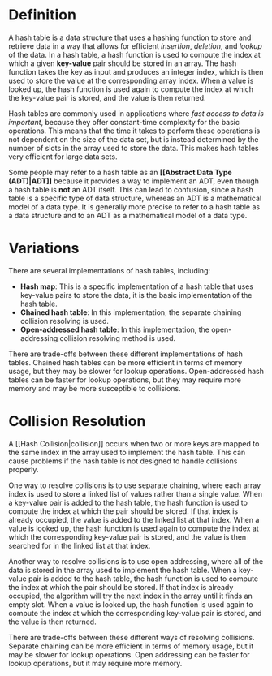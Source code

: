 # Definition
A hash table is a data structure that uses a hashing function to store and retrieve data in a way that allows for efficient _insertion_, _deletion_, and _lookup_ of the data. In a hash table, a hash function is used to compute the index at which a given **key-value** pair should be stored in an array. The hash function takes the key as input and produces an integer index, which is then used to store the value at the corresponding array index. When a value is looked up, the hash function is used again to compute the index at which the key-value pair is stored, and the value is then returned.

Hash tables are commonly used in applications where *fast access to data is important*, because they offer constant-time complexity for the basic operations. This means that the time it takes to perform these operations is not dependent on the size of the data set, but is instead determined by the number of slots in the array used to store the data. This makes hash tables very efficient for large data sets.

Some people may refer to a hash table as an **[[Abstract Data Type (ADT)|ADT]]** because it provides a way to implement an ADT, even though a hash table is **not** an ADT itself. This can lead to confusion, since a hash table is a specific type of data structure, whereas an ADT is a mathematical model of a data type. It is generally more precise to refer to a hash table as a data structure and to an ADT as a mathematical model of a data type.

# Variations
There are several implementations of hash tables, including:

- **Hash map**: This is a specific implementation of a hash table that uses key-value pairs to store the data, it is the basic implementation of the hash table.
- **Chained hash table**: In this implementation, the separate chaining collision resolving is used.
- **Open-addressed hash table**: In this implementation, the open-addressing collision resolving method is used.

There are trade-offs between these different implementations of hash tables. Chained hash tables can be more efficient in terms of memory usage, but they may be slower for lookup operations. Open-addressed hash tables can be faster for lookup operations, but they may require more memory and may be more susceptible to collisions.

# Collision Resolution
A [[Hash Collision|collision]] occurs when two or more keys are mapped to the same index in the array used to implement the hash table. This can cause problems if the hash table is not designed to handle collisions properly.

One way to resolve collisions is to use separate chaining, where each array index is used to store a linked list of values rather than a single value. When a key-value pair is added to the hash table, the hash function is used to compute the index at which the pair should be stored. If that index is already occupied, the value is added to the linked list at that index. When a value is looked up, the hash function is used again to compute the index at which the corresponding key-value pair is stored, and the value is then searched for in the linked list at that index.

Another way to resolve collisions is to use open addressing, where all of the data is stored in the array used to implement the hash table. When a key-value pair is added to the hash table, the hash function is used to compute the index at which the pair should be stored. If that index is already occupied, the algorithm will try the next index in the array until it finds an empty slot. When a value is looked up, the hash function is used again to compute the index at which the corresponding key-value pair is stored, and the value is then returned.

There are trade-offs between these different ways of resolving collisions. Separate chaining can be more efficient in terms of memory usage, but it may be slower for lookup operations. Open addressing can be faster for lookup operations, but it may require more memory.